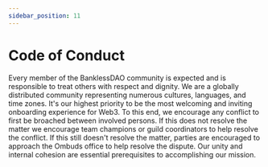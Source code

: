 ```yaml
---
sidebar_position: 11
---
```


# Code of Conduct

Every member of the BanklessDAO community is expected and is responsible to treat others with respect and dignity. We are a globally distributed community representing numerous cultures, languages, and time zones. It's our highest priority to be the most welcoming and inviting onboarding experience for Web3. To this end, we encourage any conflict to first be broached between involved persons. If this does not resolve the matter we encourage team champions or guild coordinators to help resolve the conflict. If this still doesn't resolve the matter, parties are encouraged to approach the Ombuds office to help resolve the dispute. Our unity and internal cohesion are essential prerequisites to accomplishing our mission.